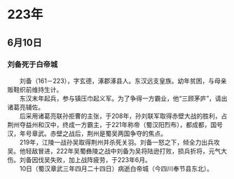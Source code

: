 # 223年
## 6月10日
### 刘备死于白帝城
　　刘备（161－223），字玄德，涿郡涿县人。东汉远支皇族。幼年贫困，与母亲贩鞋织前维持生计。<br>　　东汉末年起兵，参与镇压巾起义军。为了争得一方霸业，他“三顾茅庐”，请出诸葛亮辅佐。<br>　　后采用诸葛亮联孙拒曹的主张，于208年，孙刘联军取得赤壁大战的胜利，占荆州夺益州和汉中，终成一方霸主，于221年称帝（蜀汉阳烈布），都成都，国号汉，年号章武。赤壁之战后，荆州是蜀吴两国争夺的焦点。<br>　　219年，江陵一战孙吴取得荆州并杀死关羽。刘备一怒之下，倾全力出兵攻吴。他轻敌冒进，222年吴蜀彝陵之战中刘备为吴将陆逊打败，损兵折将，元气大伤。刘备因伐吴失败，加上战阵疲劳，于223年6月。<br>　　10日（蜀汉章武三年四月二十四日）病逝白帝城（今四川奉节县东北）。
<comment/>